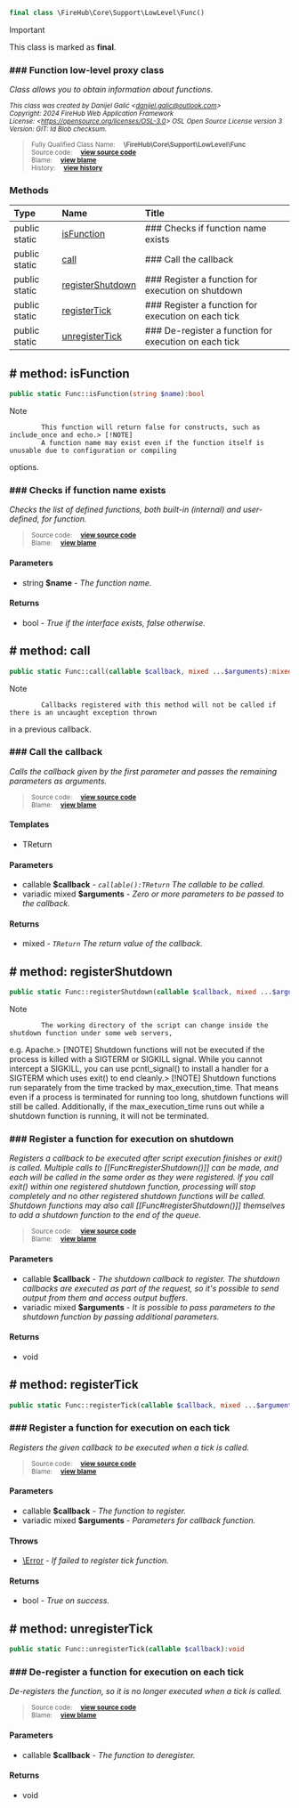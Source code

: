 ```php
final class \FireHub\Core\Support\LowLevel\Func()
```





> [!IMPORTANT]
This class is marked as **final**.







### ### Function low-level proxy class

_Class allows you to obtain information about functions._

<sub>_This class was created by Danijel Galić &lt;danijel.galic@outlook.com&gt;_</sub><br/><sub>_Copyright: 2024 FireHub Web Application Framework_</sub><br/><sub>_License: &lt;https://opensource.org/licenses/OSL-3.0&gt; OSL Open Source License version 3_</sub><br/><sub>_Version: GIT: $Id$ Blob checksum._</sub>

><sub>Fully Qualified Class Name:  **\FireHub\Core\Support\LowLevel\Func**</sub><br/>
    <sub>Source code:  **[view source code](https://github.com/The-FireHub-Project/Core/blob/develop-pre-alpha-m1/src/support/lowlevel/firehub.Func.php#L31)**</sub><br/>
        <sub>Blame:  **[view blame](https://github.com/The-FireHub-Project/Core/blame/develop-pre-alpha-m1/src/support/lowlevel/firehub.Func.php)**</sub><br/>
        <sub>History:  **[view history](https://github.com/The-FireHub-Project/Core/commits/develop-pre-alpha-m1/src/support/lowlevel/firehub.Func.php)**</sub>


### Methods
| Type | Name | Title |
|:-----|:-----|:------|
|public static |<a href="#isfunction()">isFunction</a>|### Checks if function name exists|
|public static |<a href="#call()">call</a>|### Call the callback|
|public static |<a href="#registershutdown()">registerShutdown</a>|### Register a function for execution on shutdown|
|public static |<a href="#registertick()">registerTick</a>|### Register a function for execution on each tick|
|public static |<a href="#unregistertick()">unregisterTick</a>|### De-register a function for execution on each tick|

<h2><a name="isfunction()"># method: isFunction</a></h2>

```php
public static Func::isFunction(string $name):bool
```











> [!NOTE]
            This function will return false for constructs, such as include_once and echo.> [!NOTE]
            A function name may exist even if the function itself is unusable due to configuration or compiling
options.

### ### Checks if function name exists

_Checks the list of defined functions, both built-in (internal) and user-defined, for function._

><sub>Source code:  **[view source code](https://github.com/The-FireHub-Project/Core/blob/develop-pre-alpha-m1/src/support/lowlevel/firehub.Func.php#L50)**</sub><br/>
        <sub>Blame:  **[view blame](https://github.com/The-FireHub-Project/Core/blame/develop-pre-alpha-m1/src/support/lowlevel/firehub.Func.php#L50)**</sub>
#### Parameters

* string **$name** - _The function name._
#### Returns

* bool - _True if the interface exists, false otherwise._
<h2><a name="call()"># method: call</a></h2>

```php
public static Func::call(callable $callback, mixed ...$arguments):mixed
```











> [!NOTE]
            Callbacks registered with this method will not be called if there is an uncaught exception thrown
in a previous callback.

### ### Call the callback

_Calls the callback given by the first parameter and passes the remaining parameters as arguments._

><sub>Source code:  **[view source code](https://github.com/The-FireHub-Project/Core/blob/develop-pre-alpha-m1/src/support/lowlevel/firehub.Func.php#L78)**</sub><br/>
        <sub>Blame:  **[view blame](https://github.com/The-FireHub-Project/Core/blame/develop-pre-alpha-m1/src/support/lowlevel/firehub.Func.php#L78)**</sub>
#### Templates

* TReturn
#### Parameters

* callable **$callback** - _<code>callable():TReturn</code>
The callable to be called._
* variadic mixed **$arguments** - _Zero or more parameters to be passed to the callback._
#### Returns

* mixed - _<code>TReturn</code> The return value of the callback._
<h2><a name="registershutdown()"># method: registerShutdown</a></h2>

```php
public static Func::registerShutdown(callable $callback, mixed ...$arguments):void
```











> [!NOTE]
            The working directory of the script can change inside the shutdown function under some web servers,
e.g. Apache.> [!NOTE]
            Shutdown functions will not be executed if the process is killed with a SIGTERM or SIGKILL signal. While
you cannot intercept a SIGKILL, you can use pcntl_signal() to install a handler for a SIGTERM which uses exit()
to end cleanly.> [!NOTE]
            Shutdown functions run separately from the time tracked by max_execution_time. That means even if a
process is terminated for running too long, shutdown functions will still be called. Additionally, if the
max_execution_time runs out while a shutdown function is running, it will not be terminated.

### ### Register a function for execution on shutdown

_Registers a callback to be executed after script execution finishes or exit() is called. Multiple calls to
[[Func#registerShutdown()]] can be made, and each will be called in the same order as they were registered.
If you call exit() within one registered shutdown function, processing will stop completely and no other
registered shutdown functions will be called. Shutdown functions may also call [[Func#registerShutdown()]]
themselves to add a shutdown function to the end of the queue._

><sub>Source code:  **[view source code](https://github.com/The-FireHub-Project/Core/blob/develop-pre-alpha-m1/src/support/lowlevel/firehub.Func.php#L114)**</sub><br/>
        <sub>Blame:  **[view blame](https://github.com/The-FireHub-Project/Core/blame/develop-pre-alpha-m1/src/support/lowlevel/firehub.Func.php#L114)**</sub>
#### Parameters

* callable **$callback** - _The shutdown callback to register.
The shutdown callbacks are executed as part of the request, so it's possible to send output from them and
access output buffers._
* variadic mixed **$arguments** - _It is possible to pass parameters to the shutdown function by passing additional parameters._
#### Returns

* void
<h2><a name="registertick()"># method: registerTick</a></h2>

```php
public static Func::registerTick(callable $callback, mixed ...$arguments):bool
```













### ### Register a function for execution on each tick

_Registers the given callback to be executed when a tick is called._

><sub>Source code:  **[view source code](https://github.com/The-FireHub-Project/Core/blob/develop-pre-alpha-m1/src/support/lowlevel/firehub.Func.php#L139)**</sub><br/>
        <sub>Blame:  **[view blame](https://github.com/The-FireHub-Project/Core/blame/develop-pre-alpha-m1/src/support/lowlevel/firehub.Func.php#L139)**</sub>
#### Parameters

* callable **$callback** - _The function to register._
* variadic mixed **$arguments** - _Parameters for callback function._
#### Throws

* [\Error](./Wiki-Error) - _If failed to register tick function._
#### Returns

* bool - _True on success._
<h2><a name="unregistertick()"># method: unregisterTick</a></h2>

```php
public static Func::unregisterTick(callable $callback):void
```













### ### De-register a function for execution on each tick

_De-registers the function, so it is no longer executed when a tick is called._

><sub>Source code:  **[view source code](https://github.com/The-FireHub-Project/Core/blob/develop-pre-alpha-m1/src/support/lowlevel/firehub.Func.php#L158)**</sub><br/>
        <sub>Blame:  **[view blame](https://github.com/The-FireHub-Project/Core/blame/develop-pre-alpha-m1/src/support/lowlevel/firehub.Func.php#L158)**</sub>
#### Parameters

* callable **$callback** - _The function to deregister._
#### Returns

* void